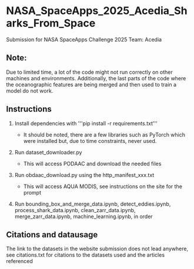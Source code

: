 # NASA_SpaceApps_2025_Acedia_Sharks_From_Space
Submission for NASA SpaceApps Challenge 2025
Team: Acedia


## Note:

Due to limited time, a lot of the code might not run correctly on other machines and environments. Additionally, the last parts of the code where the oceanographic features are being merged and then used to train a model do not work.

## Instructions

1) Install dependencies with '''pip install -r requirements.txt'''

   - It should be noted, there are a few libraries such as PyTorch which were installed but, due to time constraints, never used.
2) Run dataset_downloader.py

   - This will access PODAAC and download the needed files
3) Run obdaac_download.py using the http_manifest_xxx.txt

   - This will access AQUA MODIS, see instructions on the site for the prompt
4) Run bounding_box_and_merge_data.ipynb, detect_eddies.ipynb, process_shark_data.ipynb, clean_zarr_data.ipynb, merge_zarr_data.ipynb, machine_learning.ipynb, in order

## Citations and datausage

The link to the datasets in the website submission does not lead anywhere, see citations.txt for citations to the datasets used and the articles referenced
